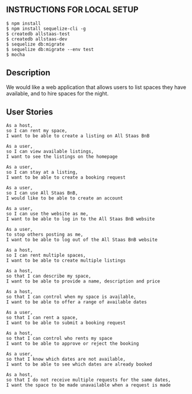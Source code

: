 INSTRUCTIONS FOR LOCAL SETUP
----------------------------
```
$ npm install
$ npm install sequelize-cli -g
$ createdb allstaas-test
$ createdb allstaas-dev
$ sequelize db:migrate
$ sequelize db:migrate --env test
$ mocha
```

Description
----------

We would like a web application that allows users to list spaces they have available, and to hire spaces for the night.

User Stories
----------
```
As a host,
so I can rent my space,
I want to be able to create a listing on All Staas BnB

As a user,
so I can view available listings,
I want to see the listings on the homepage

As a user,
so I can stay at a listing,
I want to be able to create a booking request

As a user,
so I can use All Staas BnB,
I would like to be able to create an account

As a user,
so I can use the website as me,
I want to be able to log in to the All Staas BnB website

As a user,
to stop others posting as me,
I want to be able to log out of the All Staas BnB website
```


```
As a host,
so I can rent multiple spaces,
I want to be able to create multiple listings
```

```
As a host,
so that I can describe my space,
I want to be able to provide a name, description and price
```

```
As a host,
so that I can control when my space is available,
I want to be able to offer a range of available dates
```

```
As a user,
so that I can rent a space,
I want to be able to submit a booking request

As a host,
so that I can control who rents my space
I want to be able to approve or reject the booking

As a user,
so that I know which dates are not available,
I want to be able to see which dates are already booked

As a host,
so that I do not receive multiple requests for the same dates,
I want the space to be made unavailable when a request is made
```
